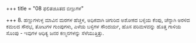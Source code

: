 +++
title = "08 ಫಲಿತಚೂತದ ಬಿಣ್ಪುಗಳ"

+++
8. ಹಣ್ಣುಗಳುಳ್ಳ ಮಾವಿನ ಮರಗಳ ಹೆಚ್ಚಳ, ಅಧಿಕವಾಗಿ ಚಿಗುರಿದ ಅಶೋಕದ ಬಳ್ಳಿಯ ಕೆಂಪು, ಚೆನ್ನಾಗಿ ಅರಳಿದ ಕಮಲದ ಸೌರಭ, ತೋಟಗಳ ಗುಂಪುಗಳು, ಎಳೆಯ ಬಳ್ಳಿಗಳ ಸೌಂದರ್ಯ, ಹೊಸ ಪರಿಮಳವನ್ನು ಹೊತ್ತ ಗಾಳಿಯ ಸೊಂಪು - ಇವುಗಳ ಆಧಿಕ್ಯ ಜನರ ಕಣ್ಮನಗಳನ್ನು ಸೆಳೆಯುತ್ತಿತ್ತು.
